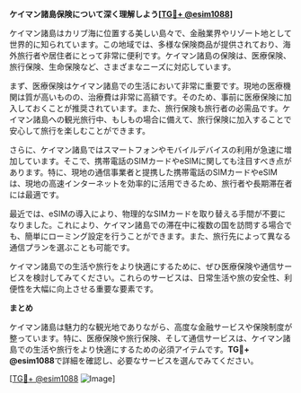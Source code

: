 **ケイマン諸島保険について深く理解しよう[[TG💪+ @esim1088](https://t.me/s/esim1088)]**

ケイマン諸島はカリブ海に位置する美しい島々で、金融業界やリゾート地として世界的に知られています。この地域では、多様な保険商品が提供されており、海外旅行者や居住者にとって非常に便利です。ケイマン諸島の保険は、医療保険、旅行保険、生命保険など、さまざまなニーズに対応しています。

まず、医療保険はケイマン諸島での生活において非常に重要です。現地の医療機関は質が高いものの、治療費は非常に高額です。そのため、事前に医療保険に加入しておくことが推奨されています。また、旅行保険も旅行者の必需品です。ケイマン諸島への観光旅行中、もしもの場合に備えて、旅行保険に加入することで安心して旅行を楽しむことができます。

さらに、ケイマン諸島ではスマートフォンやモバイルデバイスの利用が急速に増加しています。そこで、携帯電話のSIMカードやeSIMに関しても注目すべき点があります。特に、現地の通信事業者と提携した携帯電話のSIMカードやeSIMは、現地の高速インターネットを効率的に活用できるため、旅行者や長期滞在者には最適です。

最近では、eSIMの導入により、物理的なSIMカードを取り替える手間が不要になりました。これにより、ケイマン諸島での滞在中に複数の国を訪問する場合でも、簡単にローミング設定を行うことができます。また、旅行先によって異なる通信プランを選ぶことも可能です。

ケイマン諸島での生活や旅行をより快適にするために、ぜひ医療保険や通信サービスを検討してみてください。これらのサービスは、日常生活や旅の安全性、利便性を大幅に向上させる重要な要素です。

**まとめ**

ケイマン諸島は魅力的な観光地でありながら、高度な金融サービスや保険制度が整っています。特に、医療保険や旅行保険、そして通信サービスは、ケイマン諸島での生活や旅行をより快適にするための必須アイテムです。**TG💪+ @esim1088**で詳細を確認し、必要なサービスを選んでみてください。

[[TG💪+ @esim1088](https://t.me/s/esim1088) ![Image](https://i.postimg.cc/Y0z9fWf4/image.png)]